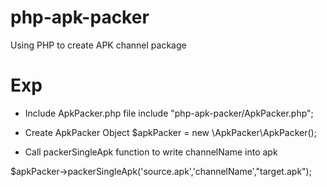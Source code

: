 # php-apk-packer
Using PHP to create APK channel package

# Exp

- Include ApkPacker.php file
include  "php-apk-packer/ApkPacker.php";

- Create ApkPacker Object
$apkPacker = new \ApkPacker\ApkPacker();

- Call packerSingleApk function to write channelName into apk

$apkPacker->packerSingleApk('source.apk','channelName',"target.apk");






